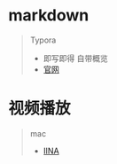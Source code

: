 # markdown



> Typora
>
> - 即写即得 自带概览
> - [官网](https://www.typora.io/)



# 视频播放



> mac
>
> -  [IINA](https://lhc70000.github.io/iina/)





# 